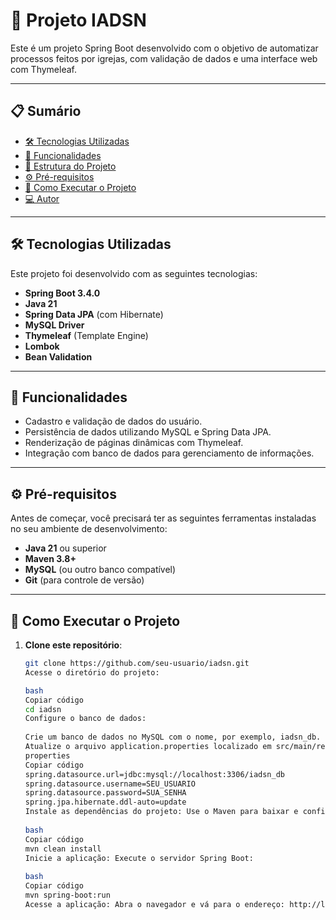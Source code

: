 # 📘 Projeto IADSN

Este é um projeto Spring Boot desenvolvido com o objetivo de automatizar processos feitos por igrejas, com validação de dados e uma interface web com Thymeleaf.

---

## 📋 Sumário

- [🛠 Tecnologias Utilizadas](#-tecnologias-utilizadas)
- [🚀 Funcionalidades](#-funcionalidades)
- [📂 Estrutura do Projeto](#-estrutura-do-projeto)
- [⚙️ Pré-requisitos](#️-pré-requisitos)
- [🚧 Como Executar o Projeto](#-como-executar-o-projeto)
- [💻 Autor](#-autor)

---

## 🛠 Tecnologias Utilizadas

Este projeto foi desenvolvido com as seguintes tecnologias:

- **Spring Boot 3.4.0**
- **Java 21**
- **Spring Data JPA** (com Hibernate)
- **MySQL Driver**
- **Thymeleaf** (Template Engine)
- **Lombok**
- **Bean Validation**

---

## 🚀 Funcionalidades

- Cadastro e validação de dados do usuário.
- Persistência de dados utilizando MySQL e Spring Data JPA.
- Renderização de páginas dinâmicas com Thymeleaf.
- Integração com banco de dados para gerenciamento de informações.

---

## ⚙️ Pré-requisitos

Antes de começar, você precisará ter as seguintes ferramentas instaladas no seu ambiente de desenvolvimento:

- **Java 21** ou superior
- **Maven 3.8+**
- **MySQL** (ou outro banco compatível)
- **Git** (para controle de versão)

---

## 🚧 Como Executar o Projeto

1. **Clone este repositório**:
   ```bash
   git clone https://github.com/seu-usuario/iadsn.git
   Acesse o diretório do projeto:

   bash
   Copiar código
   cd iadsn
   Configure o banco de dados:
  
   Crie um banco de dados no MySQL com o nome, por exemplo, iadsn_db.
   Atualize o arquivo application.properties localizado em src/main/resources com as configurações do banco de dados:
   properties
   Copiar código
   spring.datasource.url=jdbc:mysql://localhost:3306/iadsn_db
   spring.datasource.username=SEU_USUARIO
   spring.datasource.password=SUA_SENHA
   spring.jpa.hibernate.ddl-auto=update
   Instale as dependências do projeto: Use o Maven para baixar e configurar as dependências necessárias:
  
   bash
   Copiar código
   mvn clean install
   Inicie a aplicação: Execute o servidor Spring Boot:
  
   bash
   Copiar código
   mvn spring-boot:run
   Acesse a aplicação: Abra o navegador e vá para o endereço: http://localhost:8080


